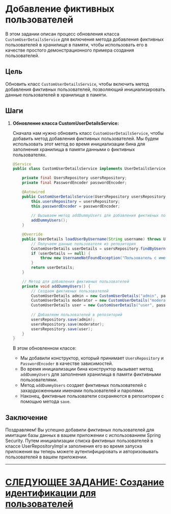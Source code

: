# Добавление фиктивных пользователей

В этом задании описан процесс обновления класса `CustomUserDetailsService` для включения метода добавления фиктивных пользователей в хранилище в памяти, чтобы использовать его в качестве простого демонстрационного примера создания пользователей.

## Цель

Обновить класс `CustomUserDetailsService`, чтобы включить метод добавления фиктивных пользователей, позволяющий инициализировать данные пользователей в хранилище в памяти.

## Шаги

1. **Обновление класса CustomUserDetailsService:**

   Сначала нам нужно обновить класс `CustomUserDetailsService`, чтобы добавить метод добавления фиктивных пользователей. Мы будем использовать этот метод во время инициализации бина для заполнения хранилища в памяти данными о фиктивных пользователях.

   ```java
   @Service
   public class CustomUserDetailsService implements UserDetailsService {

       private final UsersRepository usersRepository;
       private final PasswordEncoder passwordEncoder;

       @Autowired
       public CustomUserDetailsService(UsersRepository usersRepository, PasswordEncoder passwordEncoder) {
           this.usersRepository = usersRepository;
           this.passwordEncoder = passwordEncoder;
           
           // Вызываем метод addDummyUsers для добавления фиктивных пользователей во время инициализации бина
           addDummyUsers();
       }

       @Override
       public UserDetails loadUserByUsername(String username) throws UsernameNotFoundException {
           // Получаем данные пользователя из репозитория
           CustomUserDetails userDetails = usersRepository.findByUsername(username);
           if (userDetails == null) {
               throw new UsernameNotFoundException("Пользователь с именем пользователя не найден: " + username);
           }
           return userDetails;
       }

       // Метод для добавления фиктивных пользователей
       private void addDummyUsers() {
           // Создаем фиктивных пользователей
           CustomUserDetails admin = new CustomUserDetails("admin", passwordEncoder.encode("admin"), true, true, true, true);
           CustomUserDetails moderator = new CustomUserDetails("moderator", passwordEncoder.encode("moderator"), true, true, true, true);
           CustomUserDetails user = new CustomUserDetails("user", passwordEncoder.encode("user"), true, true, true, true);
           
           // Добавляем пользователей в репозиторий
           usersRepository.save(admin);
           usersRepository.save(moderator);
           usersRepository.save(user);
       }
   }
   ```

   В этом обновленном классе:
    - Мы добавили конструктор, который принимает `UsersRepository` и `PasswordEncoder` в качестве зависимостей.
    - Во время инициализации бина конструктор вызывает метод `addDummyUsers` для заполнения хранилища в памяти фиктивными пользователями.
    - Метод `addDummyUsers` создает фиктивных пользователей с захардкоженными именами пользователей и паролями.
    - Наконец, фиктивные пользователи сохраняются в репозитории с помощью метода `save`.

## Заключение

Поздравляем! Вы успешно добавили фиктивных пользователей для имитации базы данных в вашем приложении с использованием Spring Security. Путем инициализации списка фиктивных пользователей в классе UserRepositoryImpl и заполнения его во время запуска приложения вы теперь можете аутентифицировать и авторизовывать пользователей в вашем приложении.

---

# [СЛЕДУЮЩЕЕ ЗАДАНИЕ: Создание идентификации для пользователей](create-identity-to-users.md)
